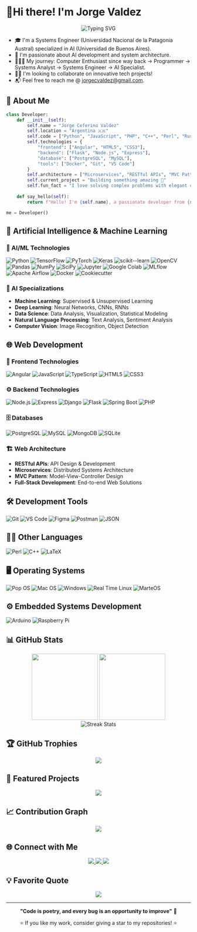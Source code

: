 # 🖖Hi there! I'm Jorge Valdez 

<div align="center">
  <img src="https://readme-typing-svg.herokuapp.com?font=Fira+Code&pause=1000&color=2F81F7&center=true&vCenter=true&width=450&lines=AI+Systems+Engineer;Former+Systems+Analyst;Passionate+Programmer;Computer+Enthusiast" alt="Typing SVG" />
</div>

- 🎓 I'm a Systems Engineer (Universidad Nacional de la Patagonia Austral) specialized in AI (Universidad de Buenos Aires).
- 🧠 I'm passionate about AI development and system architecture.
- 👨🏻‍💻 My journey:  Computer Enthusiast since way back → Programmer → Systems Analyst → Systems Engineer → AI Specialist.
- 🤝🏻 I'm looking to collaborate on innovative tech projects!
- 📬 Feel free to reach me @ jorgecvaldez@gmail.com.

## 🚀 About Me

```python
class Developer:
    def __init__(self):
        self.name = "Jorge Ceferino Valdez"
        self.location = "Argentina 🇦🇷"
        self.code = ["Python", "JavaScript", "PHP", "C++", "Perl", "Rust"]
        self.technologies = {
            "frontend": ["Angular", "HTML5", "CSS3"],
            "backend": ["Flask", "Node.js", "Express"],
            "database": ["PostgreSQL", "MySQL"],
            "tools": ["Docker", "Git", "VS Code"]
        }
        self.architecture = ["Microservices", "RESTful APIs", "MVC Pattern"]
        self.current_project = "Building something amazing 🚀"
        self.fun_fact = "I love solving complex problems with elegant code"
    
    def say_hello(self):
        return f"Hello! I'm {self.name}, a passionate developer from {self.location}"

me = Developer()
```

## 🧠 Artificial Intelligence & Machine Learning

### 🤖 AI/ML Technologies
![Python](https://img.shields.io/badge/-Python-3776AB?style=for-the-badge&logo=python&logoColor=white)
![TensorFlow](https://img.shields.io/badge/-TensorFlow-FF6F00?style=for-the-badge&logo=tensorflow&logoColor=white)
![PyTorch](https://img.shields.io/badge/-PyTorch-EE4C2C?style=for-the-badge&logo=pytorch&logoColor=white)
![Keras](https://img.shields.io/badge/-Keras-D00000?style=for-the-badge&logo=keras&logoColor=white)
![scikit--learn](https://img.shields.io/badge/-scikit--learn-F7931E?style=for-the-badge&logo=scikit-learn&logoColor=white)
![OpenCV](https://img.shields.io/badge/-OpenCV-5C3EE8?style=for-the-badge&logo=opencv&logoColor=white)
![Pandas](https://img.shields.io/badge/-Pandas-150458?style=for-the-badge&logo=pandas&logoColor=white)
![NumPy](https://img.shields.io/badge/-NumPy-013243?style=for-the-badge&logo=numpy&logoColor=white)
![SciPy](https://img.shields.io/badge/-SciPy-8CAAE6?style=for-the-badge&logo=scipy&logoColor=white)
![Jupyter](https://img.shields.io/badge/-Jupyter-F37626?style=for-the-badge&logo=jupyter&logoColor=white)
![Google Colab](https://img.shields.io/badge/-Google_Colab-F9AB00?style=for-the-badge&logo=google-colab&logoColor=white)
![MLflow](https://img.shields.io/badge/-MLflow-0194E2?style=for-the-badge&logo=mlflow&logoColor=white)
![Apache Airflow](https://img.shields.io/badge/-Apache_Airflow-017CEE?style=for-the-badge&logo=apache-airflow&logoColor=white)
![Docker](https://img.shields.io/badge/-Docker-2496ED?style=for-the-badge&logo=docker&logoColor=white)
![Cookiecutter](https://img.shields.io/badge/-Cookiecutter-D4AA00?style=for-the-badge&logo=cookiecutter&logoColor=white)

### 🔬 AI Specializations
- **Machine Learning**: Supervised & Unsupervised Learning
- **Deep Learning**: Neural Networks, CNNs, RNNs
- **Data Science**: Data Analysis, Visualization, Statistical Modeling
- **Natural Language Processing**: Text Analysis, Sentiment Analysis
- **Computer Vision**: Image Recognition, Object Detection

## 🌐 Web Development

### 🎨 Frontend Technologies
![Angular](https://img.shields.io/badge/-Angular-DD0031?style=for-the-badge&logo=angular&logoColor=white)
![JavaScript](https://img.shields.io/badge/-JavaScript-F7DF1E?style=for-the-badge&logo=javascript&logoColor=black)
![TypeScript](https://img.shields.io/badge/-TypeScript-3178C6?style=for-the-badge&logo=typescript&logoColor=white)
![HTML5](https://img.shields.io/badge/-HTML5-E34F26?style=for-the-badge&logo=html5&logoColor=white)
![CSS3](https://img.shields.io/badge/-CSS3-1572B6?style=for-the-badge&logo=css3&logoColor=white)

### ⚙️ Backend Technologies
![Node.js](https://img.shields.io/badge/-Node.js-339933?style=for-the-badge&logo=node.js&logoColor=white)
![Express](https://img.shields.io/badge/-Express-000000?style=for-the-badge&logo=express&logoColor=white)
![Django](https://img.shields.io/badge/-Django-092E20?style=for-the-badge&logo=django&logoColor=white)
![Flask](https://img.shields.io/badge/-Flask-000000?style=for-the-badge&logo=flask&logoColor=white)
![Spring Boot](https://img.shields.io/badge/-Spring_Boot-6DB33F?style=for-the-badge&logo=spring-boot&logoColor=white)
![PHP](https://img.shields.io/badge/-PHP-777BB4?style=for-the-badge&logo=php&logoColor=white)

### 🗄️ Databases
![PostgreSQL](https://img.shields.io/badge/-PostgreSQL-336791?style=for-the-badge&logo=postgresql&logoColor=white)
![MySQL](https://img.shields.io/badge/-MySQL-4479A1?style=for-the-badge&logo=mysql&logoColor=white)
![MongoDB](https://img.shields.io/badge/-MongoDB-47A248?style=for-the-badge&logo=mongodb&logoColor=white)
![SQLite](https://img.shields.io/badge/-SQLite-003B57?style=for-the-badge&logo=sqlite&logoColor=white)


### 🏗️ Web Architecture
- **RESTful APIs**: API Design & Development
- **Microservices**: Distributed Systems Architecture
- **MVC Pattern**: Model-View-Controller Design
- **Full-Stack Development**: End-to-end Web Solutions

<!-- ## ☁️ Cloud & DevOps

![AWS](https://img.shields.io/badge/-AWS-FF9900?style=for-the-badge&logo=amazon-aws&logoColor=white)
![Google Cloud](https://img.shields.io/badge/-Google_Cloud-4285F4?style=for-the-badge&logo=google-cloud&logoColor=white)
![Azure](https://img.shields.io/badge/-Azure-0078D4?style=for-the-badge&logo=microsoft-azure&logoColor=white)
![Docker](https://img.shields.io/badge/-Docker-2496ED?style=for-the-badge&logo=docker&logoColor=white)
![Kubernetes](https://img.shields.io/badge/-Kubernetes-326CE5?style=for-the-badge&logo=kubernetes&logoColor=white) -->

## 🛠️ Development Tools

![Git](https://img.shields.io/badge/-Git-F05032?style=for-the-badge&logo=git&logoColor=white)
![VS Code](https://img.shields.io/badge/-VS_Code-007ACC?style=for-the-badge&logo=visual-studio-code&logoColor=white)
![Figma](https://img.shields.io/badge/-Figma-F24E1E?style=for-the-badge&logo=figma&logoColor=white)
![Postman](https://img.shields.io/badge/-Postman-FF6C37?style=for-the-badge&logo=postman&logoColor=white)
![JSON](https://img.shields.io/badge/-JSON-000000?style=for-the-badge&logo=json&logoColor=white)

## 😶‍🌫️ Other Languages

![Perl](https://img.shields.io/badge/-Perl-39457E?style=for-the-badge&logo=perl&logoColor=white)
![C++](https://img.shields.io/badge/-C++-00599C?style=for-the-badge&logo=cplusplus&logoColor=white)
![LaTeX](https://img.shields.io/badge/-LaTeX-43a34b?style=for-the-badge&logo=latex&logoColor=white)
<!-- ![Python](https://img.shields.io/badge/-Python-3776AB?style=for-the-badge&logo=python&logoColor=white)
![JavaScript](https://img.shields.io/badge/-JavaScript-F7DF1E?style=for-the-badge&logo=javascript&logoColor=black)
![TypeScript](https://img.shields.io/badge/-TypeScript-3178C6?style=for-the-badge&logo=typescript&logoColor=white)
![PHP](https://img.shields.io/badge/-PHP-777BB4?style=for-the-badge&logo=php&logoColor=white) -->

## 🖥️ Operating Systems

![Pop OS](https://img.shields.io/badge/-pop_os-48B9C7?style=for-the-badge&logo=popos&logoColor=white)
![Mac OS](https://img.shields.io/badge/-macOS-000000?style=for-the-badge&logo=macos&logoColor=white)
![Windows](https://img.shields.io/badge/-windows-0078d7?style=for-the-badge&logo=windows&logoColor=white)
![Real Time Linux](https://img.shields.io/badge/-Real%20Time%20Linux-00BFFF?style=for-the-badge&logo=linux&logoColor=white)
![MarteOS](https://img.shields.io/badge/-MarteOS-FF4500?style=for-the-badge&logo=mars&logoColor=white)


## ⚙️ Embedded Systems Development

<!-- ![C++](https://img.shields.io/badge/-C++-00599C?style=for-the-badge&logo=cplusplus&logoColor=white) -->
![Arduino](https://img.shields.io/badge/-Arduino-00979D?style=for-the-badge&logo=arduino&logoColor=white)
![Raspberry Pi](https://img.shields.io/badge/-Raspberry%20Pi-C51A4A?style=for-the-badge&logo=raspberry-pi&logoColor=white)

## 📊 GitHub Stats

<div align="center">
  <img height="180em" src="https://github-readme-stats-sigma-five.vercel.app/api?username=jorgeceferinovaldez&show_icons=true&theme=tokyonight&include_all_commits=true&count_private=true"/>
  <img height="180em" src="https://github-readme-stats-sigma-five.vercel.app/api/top-langs/?username=jorgeceferinovaldez&layout=compact&langs_count=8&theme=tokyonight"/>
</div>

<div align="center">
  <img src="https://github-readme-streak-stats.herokuapp.com/?user=jorgeceferinovaldez&theme=tokyonight" alt="Streak Stats"/>
</div>

## 🏆 GitHub Trophies

<div align="center">
  <img src="https://github-profile-trophy.vercel.app/?username=jorgeceferinovaldez&theme=tokyonight&no-frame=true&column=7"/>
</div>

## 🌟 Featured Projects

<div align="center">
  <a href="https://github.com/jorgeceferinovaldez/nombre-repo-real-1">
    <img src="https://github-readme-stats-sigma-five.vercel.app/api/pin/?username=jorgeceferinovaldez&repo=chatbot_novelas&theme=tokyonight" />
  </a>
  <!-- <a href="https://github.com/jorgeceferinovaldez/nombre-repo-real-2">
    <img src="https://github-readme-stats-sigma-five.vercel.app/api/pin/?username=jorgeceferinovaldez&repo=nombre-repo-real-2&theme=tokyonight" />
  </a> -->
</div>

## 📈 Contribution Graph

<div align="center">
  <img src="https://github-readme-activity-graph.vercel.app/graph?username=jorgeceferinovaldez&theme=tokyo-night&bg_color=1a1b27&hide_border=true" />
</div>

## 🌐 Connect with Me

<div align="center">
  <a href="https://linkedin.com/in/jorge-valdez-4184b24/" target="_blank">
    <img src="https://img.shields.io/badge/-LinkedIn-0077B5?style=for-the-badge&logo=linkedin&logoColor=white"/>
  </a>
  <a href="https://instagram.com/jorgeceferinovaldez" target="_blank">
    <img src="https://img.shields.io/badge/-Instagram-E4405F?style=for-the-badge&logo=instagram&logoColor=white"/>
  </a>
  <a href="mailto:jorgecvaldez@gmail.com" target="_blank">
    <img src="https://img.shields.io/badge/-Gmail-D14836?style=for-the-badge&logo=gmail&logoColor=white"/>
  </a>

</div>

## 💡 Favorite Quote

<div align="center">
  <img src="https://quotes-github-readme.vercel.app/api?type=horizontal&theme=tokyonight" />
</div>

---

<div align="center">
  
  **"Code is poetry, and every bug is an opportunity to improve"** 🚀
  
  ⭐ If you like my work, consider giving a star to my repositories! ⭐
  
</div>